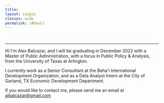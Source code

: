 ```yaml
---
title: 
layout: single
classes: wide
permalink: /About/
---
```

<br/> 

- - -

Hi I'm Alex Balcazar, and I will be graduating in December 2022 with a Master of Public Administration, with a focus in Public Policy & Analysis, from the University of Texas at Arlington. 

I currently work as a Senior Consultant at the Baha'i International Development Organization, and as a Data Analyst Intern at the City of Garland, TX Economic Development Department. 

If you would like to contact me, please send me an email at ajbalcazar@gmail.com

